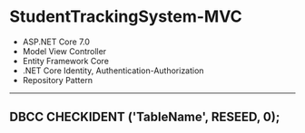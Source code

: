 # StudentTrackingSystem-MVC
- ASP.NET Core 7.0
- Model View Controller
- Entity Framework Core
- .NET Core Identity, Authentication-Authorization
- Repository Pattern
-------------------------------------------------------
DBCC CHECKIDENT ('TableName', RESEED, 0);
-------------------------------------------------------
